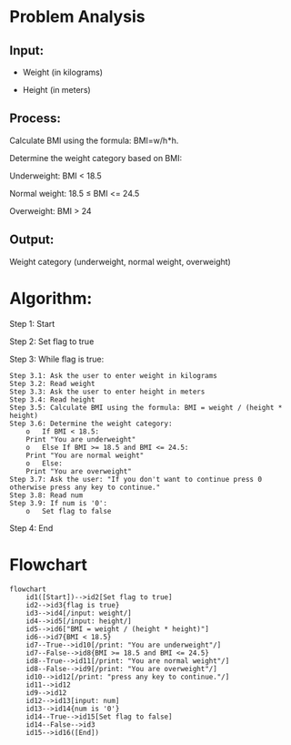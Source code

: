 # Problem Analysis

## Input:

- Weight (in kilograms)

- Height (in meters)

## Process: 

Calculate BMI using the formula: BMI=w/h*h.

Determine the weight category based on BMI:

Underweight: BMI < 18.5

Normal weight: 18.5 ≤ BMI <= 24.5

Overweight: BMI > 24

## Output: 

Weight category (underweight, normal weight, overweight)

# Algorithm:

Step 1: Start

Step 2: Set flag to true

Step 3:  While flag is true:

	Step 3.1: Ask the user to enter weight in kilograms
	Step 3.2: Read weight
	Step 3.3: Ask the user to enter height in meters
	Step 3.4: Read height
	Step 3.5: Calculate BMI using the formula: BMI = weight / (height * height)
	Step 3.6: Determine the weight category:
		o	If BMI < 18.5:
		Print "You are underweight"
		o	Else If BMI >= 18.5 and BMI <= 24.5:
		Print "You are normal weight"
		o	Else:
		Print "You are overweight"
	Step 3.7: Ask the user: "If you don't want to continue press 0 otherwise press any key to continue."
	Step 3.8: Read num
	Step 3.9: If num is '0':
		o	Set flag to false

Step 4: End

# Flowchart

``` mermaid
flowchart 
    id1([Start])-->id2[Set flag to true]
    id2-->id3{flag is true}
    id3-->id4[/input: weight/]
    id4-->id5[/input: height/]
    id5-->id6["BMI = weight / (height * height)"]
    id6-->id7{BMI < 18.5}
    id7--True-->id10[/print: "You are underweight"/]
    id7--False-->id8{BMI >= 18.5 and BMI <= 24.5}
    id8--True-->id11[/print: "You are normal weight"/]
    id8--False-->id9[/print: "You are overweight"/]
    id10-->id12[/print: "press any key to continue."/]
    id11-->id12
    id9-->id12
    id12-->id13[input: num]
    id13-->id14{num is '0'}
    id14--True-->id15[Set flag to false]
    id14--False-->id3
    id15-->id16([End])

